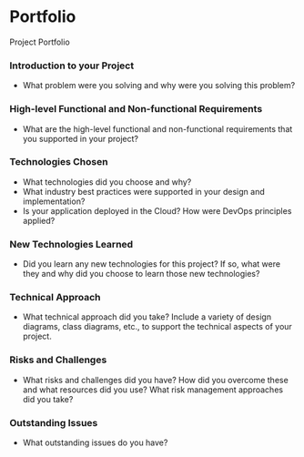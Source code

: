 # Portfolio
Project Portfolio

### Introduction to your Project
- What problem were you solving and why were you solving this problem?

### High-level Functional and Non-functional Requirements
- What are the high-level functional and non-functional requirements that you supported in your project?

### Technologies Chosen
- What technologies did you choose and why?
- What industry best practices were supported in your design and implementation?
- Is your application deployed in the Cloud? How were DevOps principles applied?

### New Technologies Learned
- Did you learn any new technologies for this project? If so, what were they and why did you choose to learn those new technologies?

### Technical Approach
- What technical approach did you take? Include a variety of design diagrams, class diagrams, etc., to support the technical aspects of your project.

### Risks and Challenges
- What risks and challenges did you have? How did you overcome these and what resources did you use? What risk management approaches did you take?

### Outstanding Issues
- What outstanding issues do you have?

